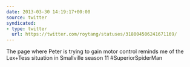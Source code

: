 ```yaml
---
date: 2013-03-30 14:19:17+00:00
source: twitter
syndicated:
- type: twitter
  url: https://twitter.com/roytang/statuses/318004506241671169/
---
```


The page where Peter is trying to gain motor control reminds me of the Lex+Tess situation in Smallville season 11 #SuperiorSpiderMan